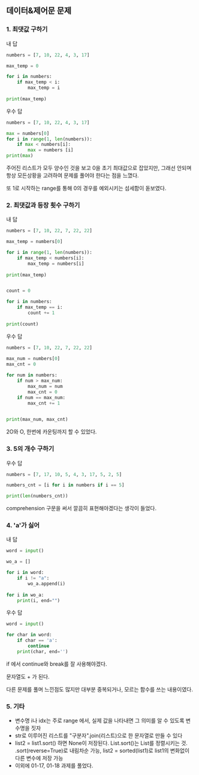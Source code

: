 ## 데이터&제어문 문제

### 1. 최댓값 구하기

내 답

```python
numbers = [7, 10, 22, 4, 3, 17]

max_temp = 0

for i in numbers:
    if max_temp < i:
        max_temp = i
        
print(max_temp)
```

우수 답

```python
numbers = [7, 10, 22, 4, 3, 17]

max = numbers[0]
for i in range(1, len(numbers)):
    if max < numbers[i]:
        max = numbers [i]
print(max)
```

주어진 리스트가 모두 양수인 것을 보고 0을 초기 최대값으로 잡았지만, 그래선 안되며 항상 모든상황을 고려하여 문제를 풀어야 한다는 점을 느꼈다.

또 1로 시작하는 range를 통해 0의 경우를 예외시키는 섬세함이 돋보였다.



### 2. 최댓값과 등장 횟수 구하기

내 답

```python
numbers = [7, 10, 22, 7, 22, 22]

max_temp = numbers[0]

for i in range(1, len(numbers)):
    if max_temp < numbers[i]:
        max_temp = numbers[i]
        
print(max_temp)


count = 0

for i in numbers:
    if max_temp == i:
        count += 1
        
print(count)
```

우수 답

```python
numbers = [7, 10, 22, 7, 22, 22]
        
max_num = numbers[0]
max_cnt = 0

for num in numbers:
    if num > max_num:
        max_num = num
        max_cnt = 0    
    if num == max_num:
        max_cnt += 1

    
print(max_num, max_cnt)
```

2O와 O, 한번에 카운팅까지 할 수 있었다.



### 3. 5의 개수 구하기

우수 답

```python
numbers = [7, 17, 10, 5, 4, 3, 17, 5, 2, 5]

numbers_cnt = [i for i in numbers if i == 5]

print(len(numbers_cnt))
```

comprehension 구문을 써서 깔끔히 표현해야겠다는 생각이 들었다.



### 4. 'a'가 싫어

내  답

```python
word = input()

wo_a = []

for i in word:
    if i != "a":
        wo_a.append(i)
        
for i in wo_a:
    print(i, end="")
```

우수 답

```python
word = input()

for char in word:
    if char == 'a':
        continue
    print(char, end='')
```

if 에서 continue와 break를 잘 사용해야겠다.

문자열도 + 가 된다.

다른 문제를 풀며 느낀점도 많지만 대부분 중복되거나, 모르는 함수를 쓰는 내용이였다.



### 5. 기타

- 변수명 i나 idx는 주로 range 에서, 실제 값을 나타내면 그 의미를 알 수 있도록 변수명을 짓자
- str로 이루어진 리스트를 "구분자".join(리스트)으로 한 문자열로 만들 수 있다
- list2 = list1.sort() 하면 None이 저장된다. List.sort()는 List를 정렬시키는 것. .sort(reverse=True)로 내림차순 가능, list2 = sorted(list1)로 list1의 변화없이 다른 변수에 저장 가능
- 이외에 01-17, 01-18 과제를 풀었다.